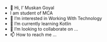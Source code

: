 - 👋 Hi, I’ Muskan Goyal
-  I am student of MCA
- 👀 I’m interested in Working With Technology 
- 🌱 I’m currently learning Kotlin
- 💞️ I’m looking to collaborate on ...
- 📫 How to reach me ...

<!---
Muskan6132/Muskan6132 is a ✨ special ✨ repository because its `README.md` (this file) appears on your GitHub profile.
You can click the Preview link to take a look at your changes.
--->
